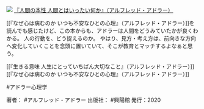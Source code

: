 [![](https://i.gyazo.com/567ef1187faebf9253b416e2b14cff97.jpg)](https://amzn.to/3rWvSqV)
[『人間の本性 人間とはいったい何か』（アルフレッド・アドラー）](https://amzn.to/3rWvSqV)

[[『なぜ心は病むのか いつも不安なひとの心理』（アルフレッド・アドラー）]]を読んでも感じたけど、この本からも、アドラーは人間をどうみていたかが良くわかる。
人の行動を、どう捉えるのか。
やはり、見方・考え方は、前向きな方向へ変化していくことを念頭に置いていて、そこが教育とマッチするよなぁと思う。

[[『生きる意味 人生にとっていちばん大切なこと』（アルフレッド・アドラー）]]
[[『なぜ心は病むのか いつも不安なひとの心理』（アルフレッド・アドラー）]]

#アドラー心理学

著者： #アルフレッド・アドラー
出版社： #興陽館
発行：2020